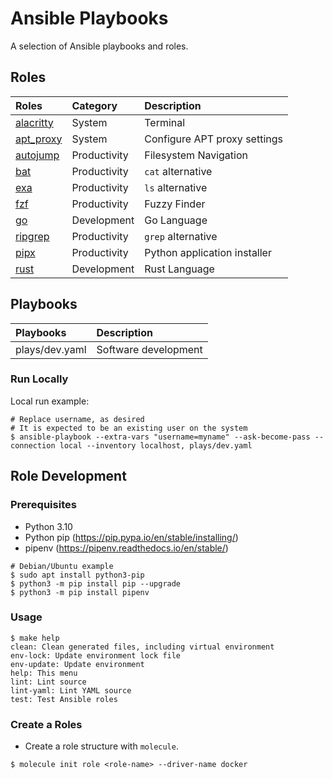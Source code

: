 # Ansible Playbooks

A selection of Ansible playbooks and roles.

## Roles

| Roles                                  | Category     | Description                  |
|:---------------------------------------|:-------------|:-----------------------------|
| [alacritty](roles/alacritty/README.md) | System       | Terminal                     |
| [apt_proxy](roles/apt_proxy/README.md) | System       | Configure APT proxy settings |
| [autojump](roles/autojump/README.md)   | Productivity | Filesystem Navigation        |
| [bat](roles/bat/README.md)             | Productivity | `cat` alternative            |
| [exa](roles/exa/README.md)             | Productivity | `ls` alternative             |
| [fzf](roles/fzf/README.md)             | Productivity | Fuzzy Finder                 |
| [go](roles/go/README.md)               | Development  | Go Language                  |
| [ripgrep](roles/ripgrep/README.md)     | Productivity | `grep` alternative           |
| [pipx](roles/pipx/README.md)           | Productivity | Python application installer |
| [rust](roles/rust/README.md)           | Development  | Rust Language                |

## Playbooks

| Playbooks      | Description          |
|:---------------|:---------------------|
| plays/dev.yaml | Software development |

### Run Locally

Local run example:

```shell
# Replace username, as desired
# It is expected to be an existing user on the system
$ ansible-playbook --extra-vars "username=myname" --ask-become-pass --connection local --inventory localhost, plays/dev.yaml
```

## Role Development

### Prerequisites

* Python 3.10
* Python pip (https://pip.pypa.io/en/stable/installing/)
* pipenv (https://pipenv.readthedocs.io/en/stable/)

```shell
# Debian/Ubuntu example
$ sudo apt install python3-pip
$ python3 -m pip install pip --upgrade
$ python3 -m pip install pipenv
```

### Usage

```shell
$ make help
clean: Clean generated files, including virtual environment
env-lock: Update environment lock file
env-update: Update environment
help: This menu
lint: Lint source
lint-yaml: Lint YAML source
test: Test Ansible roles
```

### Create a Roles

* Create a role structure with `molecule`.

```shell
$ molecule init role <role-name> --driver-name docker
```
